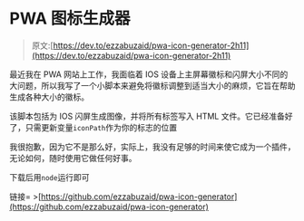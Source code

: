 # PWA 图标生成器

> 原文:[https://dev.to/ezzabuzaid/pwa-icon-generator-2h11](https://dev.to/ezzabuzaid/pwa-icon-generator-2h11)

最近我在 PWA 网站上工作，我面临着 IOS 设备上主屏幕徽标和闪屏大小不同的大问题，所以我写了一个小脚本来避免将徽标调整到适当大小的麻烦，它旨在帮助生成各种大小的徽标。

该脚本包括为 IOS 闪屏生成图像，并将所有标签写入 HTML 文件。它已经准备好了，只需更新变量`iconPath`作为你的标志的位置

我很抱歉，因为它不是那么好，实际上，我没有足够的时间来使它成为一个插件，无论如何，随时使用它做任何好事。

下载后用`node`运行即可

链接= >[https://github.com/ezzabuzaid/pwa-icon-generator](https://github.com/ezzabuzaid/pwa-icon-generator)